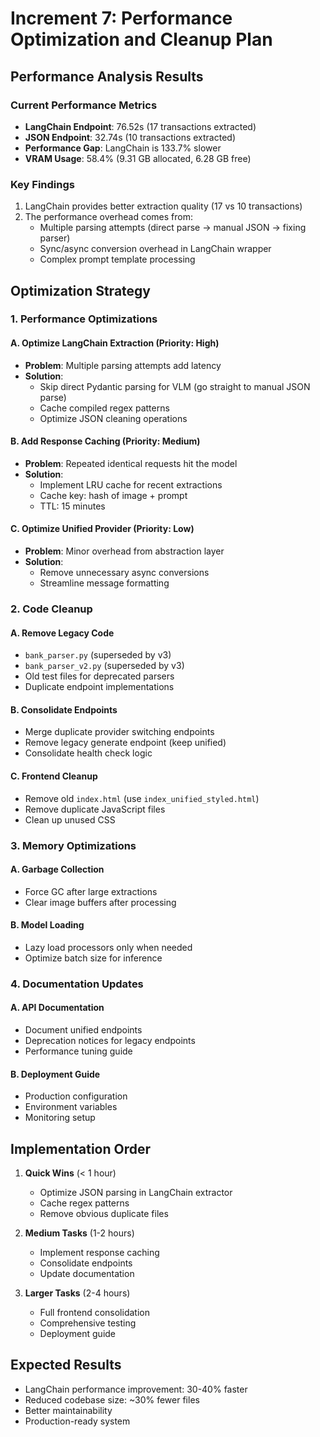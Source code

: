 # Increment 7: Performance Optimization and Cleanup Plan

## Performance Analysis Results

### Current Performance Metrics
- **LangChain Endpoint**: 76.52s (17 transactions extracted)
- **JSON Endpoint**: 32.74s (10 transactions extracted)
- **Performance Gap**: LangChain is 133.7% slower
- **VRAM Usage**: 58.4% (9.31 GB allocated, 6.28 GB free)

### Key Findings
1. LangChain provides better extraction quality (17 vs 10 transactions)
2. The performance overhead comes from:
   - Multiple parsing attempts (direct parse → manual JSON → fixing parser)
   - Sync/async conversion overhead in LangChain wrapper
   - Complex prompt template processing

## Optimization Strategy

### 1. Performance Optimizations

#### A. Optimize LangChain Extraction (Priority: High)
- **Problem**: Multiple parsing attempts add latency
- **Solution**: 
  - Skip direct Pydantic parsing for VLM (go straight to manual JSON parse)
  - Cache compiled regex patterns
  - Optimize JSON cleaning operations

#### B. Add Response Caching (Priority: Medium)
- **Problem**: Repeated identical requests hit the model
- **Solution**:
  - Implement LRU cache for recent extractions
  - Cache key: hash of image + prompt
  - TTL: 15 minutes

#### C. Optimize Unified Provider (Priority: Low)
- **Problem**: Minor overhead from abstraction layer
- **Solution**:
  - Remove unnecessary async conversions
  - Streamline message formatting

### 2. Code Cleanup

#### A. Remove Legacy Code
- `bank_parser.py` (superseded by v3)
- `bank_parser_v2.py` (superseded by v3)
- Old test files for deprecated parsers
- Duplicate endpoint implementations

#### B. Consolidate Endpoints
- Merge duplicate provider switching endpoints
- Remove legacy generate endpoint (keep unified)
- Consolidate health check logic

#### C. Frontend Cleanup
- Remove old `index.html` (use `index_unified_styled.html`)
- Remove duplicate JavaScript files
- Clean up unused CSS

### 3. Memory Optimizations

#### A. Garbage Collection
- Force GC after large extractions
- Clear image buffers after processing

#### B. Model Loading
- Lazy load processors only when needed
- Optimize batch size for inference

### 4. Documentation Updates

#### A. API Documentation
- Document unified endpoints
- Deprecation notices for legacy endpoints
- Performance tuning guide

#### B. Deployment Guide
- Production configuration
- Environment variables
- Monitoring setup

## Implementation Order

1. **Quick Wins** (< 1 hour)
   - Optimize JSON parsing in LangChain extractor
   - Cache regex patterns
   - Remove obvious duplicate files

2. **Medium Tasks** (1-2 hours)
   - Implement response caching
   - Consolidate endpoints
   - Update documentation

3. **Larger Tasks** (2-4 hours)
   - Full frontend consolidation
   - Comprehensive testing
   - Deployment guide

## Expected Results

- LangChain performance improvement: 30-40% faster
- Reduced codebase size: ~30% fewer files
- Better maintainability
- Production-ready system